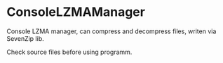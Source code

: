 # ConsoleLZMAManager
Console LZMA manager, can compress and decompress files, writen via SevenZip lib. 

Check source files before using programm.
